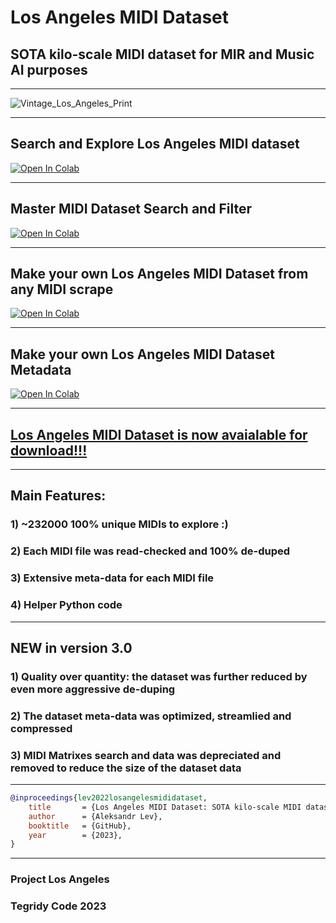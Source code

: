 # Los Angeles MIDI Dataset
## SOTA kilo-scale MIDI dataset for MIR and Music AI purposes

***

![Vintage_Los_Angeles_Print](https://user-images.githubusercontent.com/56325539/196157186-5b0edd15-020f-4877-a8e2-b1af42f960c6.jpg)

***

## Search and Explore Los Angeles MIDI dataset

[![Open In Colab][colab-badge]][colab-notebook1]

[colab-notebook1]: <https://colab.research.google.com/github/asigalov61/Los-Angeles-MIDI-Dataset/blob/main/Los_Angeles_MIDI_Dataset_Search_and_Explore.ipynb>
[colab-badge]: <https://colab.research.google.com/assets/colab-badge.svg>

***

## Master MIDI Dataset Search and Filter

[![Open In Colab][colab-badge]][colab-notebook4]

[colab-notebook4]: <https://colab.research.google.com/github/asigalov61/Los-Angeles-MIDI-Dataset/blob/main/Extras/Master_MIDI_Dataset_Search_and_Filter.ipynb>
[colab-badge]: <https://colab.research.google.com/assets/colab-badge.svg>

***

## Make your own Los Angeles MIDI Dataset from any MIDI scrape

[![Open In Colab][colab-badge]][colab-notebook2]

[colab-notebook2]: <https://colab.research.google.com/github/asigalov61/Los-Angeles-MIDI-Dataset/blob/main/Los_Angeles_MIDI_Dataset_Maker.ipynb>
[colab-badge]: <https://colab.research.google.com/assets/colab-badge.svg>

***

## Make your own Los Angeles MIDI Dataset Metadata

[![Open In Colab][colab-badge]][colab-notebook3]

[colab-notebook3]: <https://colab.research.google.com/github/asigalov61/Los-Angeles-MIDI-Dataset/blob/main/META-DATA/Los_Angeles_MIDI_Dataset_Metadata_Maker.ipynb>
[colab-badge]: <https://colab.research.google.com/assets/colab-badge.svg>

***

## [Los Angeles MIDI Dataset is now avaialable for download!!!](https://huggingface.co/datasets/projectlosangeles/Los-Angeles-MIDI-Dataset)

***
## Main Features:

### 1) ~232000 100% unique MIDIs to explore :)
### 2) Each MIDI file was read-checked and 100% de-duped
### 3) Extensive meta-data for each MIDI file
### 4) Helper Python code

***

## NEW in version 3.0

### 1) Quality over quantity: the dataset was further reduced by even more aggressive de-duping
### 2) The dataset meta-data was optimized, streamlied and compressed
### 3) MIDI Matrixes search and data was depreciated and removed to reduce the size of the dataset data

***

```bibtex
@inproceedings{lev2022losangelesmididataset,
    title       = {Los Angeles MIDI Dataset: SOTA kilo-scale MIDI dataset for MIR and Music AI purposes},
    author      = {Aleksandr Lev},
    booktitle   = {GitHub},
    year        = {2023},
}
```

***

### Project Los Angeles
### Tegridy Code 2023
